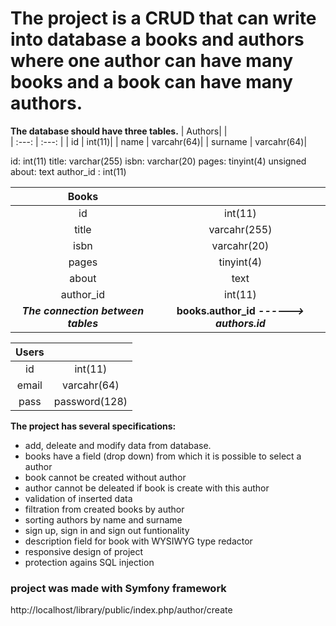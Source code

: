 # The project is a CRUD that can write into database a books and authors where one author can have many books and a book can have many authors.

**The database should have three tables.**
| Authors| |                            
| :---: | :---: | 
| id | int(11)| 
| name | varcahr(64)| 
| surname | varcahr(64)|   

id: int(11)
title: varchar(255)
isbn: varchar(20)
pages: tinyint(4) unsigned
about: text
author_id : int(11)


| Books| |                            
| :---: | :---: | 
| id | int(11)| 
| title| varcahr(255)| 
| isbn| varcahr(20)|   
| pages| tinyint(4)|   
| about| text|   
| author_id | int(11)| 
***The connection between tables*** | **books.author_id *------> authors.id***

| Users| |                            
| :---: | :---: | 
| id | int(11)| 
| email| varcahr(64)| 
| pass| password(128)|   

**The project has several specifications:**
- add, deleate and modify data from database. 
- books have a field (drop down) from which it is possible to select a author
- book cannot be created without author
- author cannot be deleated if book is create with this author
- validation of inserted data
- filtration from created books by author
- sorting authors by name and surname
- sign up, sign in and sign out funtionality
- description field for book with WYSIWYG type redactor 
- responsive design of project
- protection agains SQL injection


### project was made with Symfony framework

http://localhost/library/public/index.php/author/create

